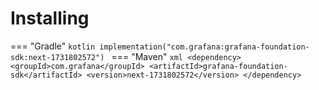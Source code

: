 # Installing

=== "Gradle"
    ```kotlin
    implementation("com.grafana:grafana-foundation-sdk:next-1731802572")
    ```
=== "Maven"
    ```xml
    <dependency>
        <groupId>com.grafana</groupId>
        <artifactId>grafana-foundation-sdk</artifactId>
        <version>next-1731802572</version>
    </dependency>
    ```
